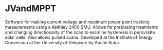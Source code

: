 # JVandMPPT
Software for making current voltage and maximum power point tracking measurements using a Keithley 2400 SMU. Allows for prebiasing treatments and changing directionality of the scan to examine hysteresis in perovskite solar cells. Also allows pulsed scans.
Developed at the Institute of Energy Conversion at the University of Delaware by Austin Kuba
